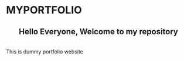 # MYPORTFOLIO
<h2 style="text-align:center;">Hello Everyone, Welcome to my repository </h2> <br>
This is dummy portfolio website
